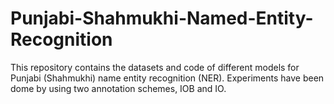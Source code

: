 # Punjabi-Shahmukhi-Named-Entity-Recognition

This repository contains the datasets and code of different models for Punjabi (Shahmukhi) name entity recognition (NER). Experiments have been dome by using two annotation schemes, IOB and IO.
